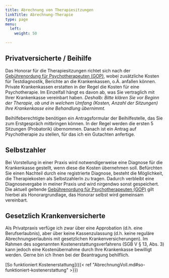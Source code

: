 ```yaml
---
title: Abrechnung von Therapiesitzungen
linkTitle: Abrechnung-Therapie
type: page
menu:
  left:
    weight: 50

---
```

## Privatversicherte / Beihilfe

Das Honorar für die Therapiesitzungen richtet sich nach der [Gebührenordung für Psychotherapeuten (GOP)](/files/gop.pdf), wobei zusätzliche Kosten für Testdiagnostik, Berichte an die Krankenkassen, o.Ä. anfallen können. Private Krankenkassen erstatten in der Regel die Kosten für eine Psychotherapie. Im Einzelfall hängt es davon ab, was Sie vertraglich mit Ihrer Krankenkasse vereinbart haben. _Deshalb: Bitte klären Sie vor Beginn der Therapie, ob und in welchem Umfang (Kosten, Anzahl der Sitzungen) Ihre Krankenkasse eine Behandlung übernimmt._

Beihilfeberechtigte benötigen ein Antragsformular der Beihilfestelle, das Sie zum Erstgespräch mitbringen können. In der Regel werden die ersten 5 Sitzungen (Probatorik) übernommen. Danach ist ein Antrag auf Psychotherapie zu stellen, für das ich ein Gutachten anfertige.

## Selbstzahler

Bei Vorstellung in einer Praxis wird notwendigerweise eine Diagnose für die Krankenkasse gestellt, wenn diese die Kosten übernehmen 
soll. Befürchten Sie einen Nachteil durch eine registrierte Diagnose, besteht die Möglichkeit, die Therapiekosten als SelbstzahlerIn 
zu tragen. Dadurch verbleibt eine Diagnosevergabe in meiner Praxis und wird nirgendwo sonst gespeichert. Die aktuell geltende 
[Gebührenordung für Psychotherapeuten (GOP)](/files/gop.pdf) gilt hierbei als Honorargrundlage, das Honorar selbst 
wird gemeinsam vereinbart.

## Gesetzlich Krankenversicherte

Als Privatpraxis verfüge ich zwar über eine Approbation (d.h. eine Berufserlaubnis), aber über keine Kassenzulassung (d.h. keine 
reguläre Abrechnungserlaubnis mit gesetzlichen Krankenversicherungen). Im Rahmen des sogenannten Kosten&shy;erstattungs&shy;verfahrens (SGB V § 
13, Abs. 3) kann jedoch eine Kostenübernahme durch Ihre Krankenkasse bewilligt werden. Gerne bin ich Ihnen bei der Beantragung 
behilflich.

[So funktioniert Kostenerstattung]({{< ref "AbrechnungVoll.md#so-funktioniert-kostenerstattung" >}})